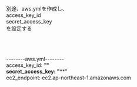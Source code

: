 別途、aws.ymlを作成し、<br>
access_key_id<br>
secret_access_key<br> 
を設定する<br>
<br><br>
<br>

--------aws.yml--------<br>
access_key_id: "******"<br>
secret_access_key: "********"<br>
ec2_endpoint: ec2.ap-northeast-1.amazonaws.com<br>
